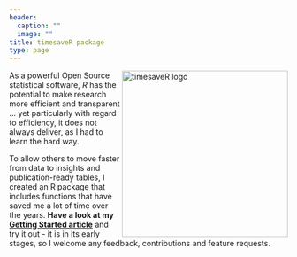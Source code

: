 ```yaml
---
header:
  caption: ""
  image: ""
title: timesaveR package
type: page
---
```


<a href="https://lukaswallrich.github.io/timesaveR/">
<img src="/timesaveR/_index_files/timesaveR.png" alt="timesaveR logo" width="300px" align = "right">
</a>

As a powerful Open Source statistical software, *R* has the potential to make research more efficient and transparent ... yet particularly with regard to efficiency, it does not always deliver, as I had to learn the hard way.

To allow others to move faster from data to insights and publication-ready tables, I created an R package that includes functions that have saved me a lot of time over the years. **Have a look at my [Getting Started article](https://lukaswallrich.github.io/timesaveR/articles/getting_started.html)** and try it out - it is in its early stages, so I welcome any feedback, contributions and feature requests.

